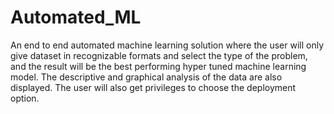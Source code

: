 # Automated_ML
An end to end automated machine learning solution where the user will only give dataset in recognizable formats and select the type of the problem, and the result will be the best performing hyper tuned machine learning model. The descriptive and graphical analysis of the data are also displayed. The user will also get privileges to choose the deployment option.
